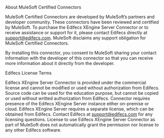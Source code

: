 About MuleSoft Certified Connectors

MuleSoft Certified Connectors are developed by MuleSoft’s partners and developer community. These connectors have been reviewed and certified by MuleSoft. To purchase the Edifecs XEngine Server Connector or to receive assistance or support for it, please contact Edifecs directly at support@edifecs.com. MuleSoft disclaims any support obligation for MuleSoft Certified Connectors.

By installing this connector, you consent to MuleSoft sharing your contact information with the developer of this connector so that you can receive more information about it directly from the developer.

Edifecs License Terms

Edifecs XEngine Server Connector is provided under the commercial license and cannot be modified or used without authorization from Edifecs. Source code can be used for the education purpose, but cannot be copied or used without writted authorization from Edifecs. Connector requires presence of the Edifecs XEngine Server instance either on-premise or cloud. Edifecs XEngine Server requires a separate license, which can be obtained from Edifecs. Contact Edifecs at support@edifecs.com for any licensing questions. License to use Edifecs XEngine Server Connector as part of MuleSoft does not automatically grant the permission nor license to any other Edifeсs software.
